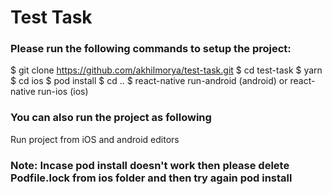# Test Task

### Please run the following commands to setup the project:

$ git clone https://github.com/akhilmorya/test-task.git
$ cd test-task
$ yarn
$ cd ios
$ pod install
$ cd ..
$ react-native run-android (android) or react-native run-ios (ios)

### You can also run the project as following
Run project from iOS and android editors

### Note: Incase pod install doesn't work then please delete Podfile.lock from ios folder and then try again pod install
